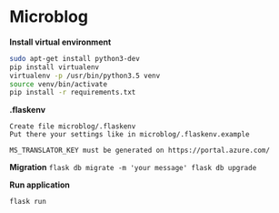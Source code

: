 # Microblog

**Install virtual environment**
```bash
sudo apt-get install python3-dev
pip install virtualenv
virtualenv -p /usr/bin/python3.5 venv
source venv/bin/activate
pip install -r requirements.txt
```

**.flaskenv**
```
Create file microblog/.flaskenv
Put there your settings like in microblog/.flaskenv.example

MS_TRANSLATOR_KEY must be generated on https://portal.azure.com/
```

**Migration**
``
flask db migrate -m 'your message'
flask db upgrade
``

**Run application**
```bash
flask run
```
